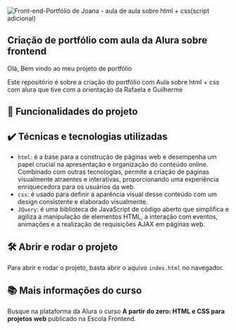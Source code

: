 ![Front-end-Portfólio de Joana - aula de aula sobre html + css(script adicional)](https://github.com/arthur10vieira/portfolio_aula_alura01/assets/81601685/7dec2894-1918-4058-927d-28efa1d56101)
## Criação de portfólio com aula da Alura sobre frontend
<p>Olá, Bem vindo ao meu projeto de portfólio</p>
<p>Este repositório é sobre a criação do portfólio com Aula sobre html + css com alura que tive com a orientação da Rafaela e Guilherme</p>

## 🔨 Funcionalidades do projeto

## ✔️ Técnicas e tecnologias utilizadas

- `html`: é a base para a construção de páginas web e desempenha um papel crucial na apresentação e organização do conteúdo online. Combinado com outras tecnologias, permite a criação de páginas visualmente atraentes e interativas, proporcionando uma experiência enriquecedora para os usuários da web.
- `css`: é usado para definir a aparência visual desse conteúdo com um design consistente e elaborado visualmente.
- `JQuery`: é uma biblioteca de JavaScript de código aberto que simplifica e agiliza a manipulação de elementos HTML, a interação com eventos, animações e a realização de requisições AJAX em páginas web.

## 🛠️ Abrir e rodar o projeto

Para abrir e rodar o projeto, basta abrir o aquivo `index.html` no navegador.

## 📚 Mais informações do curso

Busque na plataforma da Alura o curso **A partir do zero: HTML e CSS para projetos web** publicado na Escola Frontend.
